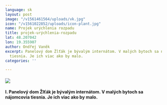 ```yaml
---
language: sk
layout: post
image: "/v1561461564/uploads/vk.jpg"
icon: "/v1561022852/uploads/icon-plant.jpg"
name: Projek urýchlenia rozpadu
title: projek-urýchlenia-rozpadu
lat: 48.207042
lon: 19.355907
author: Ondřej Vaněk
excerpt: Panelový dom Žlťák je bývalým internátom. V malých bytoch sa nájomcovia
  tiesnia. Je ich viac ako by malo.
categories: ''

---
```

#### ![](https://res.cloudinary.com/dhxmg9p4i/image/upload/c_scale,w_740/v1561463311/uploads/2-ondrej.jpg)

#### I. Panelový dom Žlťák je bývalým internátom. V malých bytoch sa nájomcovia tiesnia. Je ich viac ako by malo.